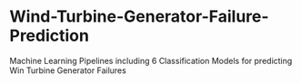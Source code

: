 # Wind-Turbine-Generator-Failure-Prediction
Machine Learning Pipelines including 6 Classification Models for predicting Win Turbine Generator Failures
